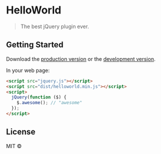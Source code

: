 # HelloWorld

> The best jQuery plugin ever.


## Getting Started

Download the [production version][min] or the [development version][max].

[min]: https://raw.githubusercontent.com//jquery-helloworld/master/dist/jquery.helloworld.min.js
[max]: https://raw.githubusercontent.com//jquery-helloworld/master/dist/jquery.helloworld.js

In your web page:

```html
<script src="jquery.js"></script>
<script src="dist/helloworld.min.js"></script>
<script>
  jQuery(function ($) {
    $.awesome(); // "awesome"
  });
</script>
```


## License

MIT © 